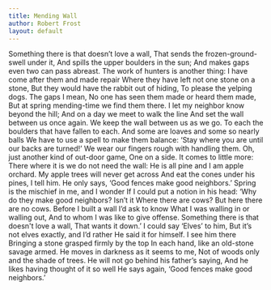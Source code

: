 ```yaml
---
title: Mending Wall
author: Robert Frost
layout: default
---
```


Something there is that doesn’t love a wall,
That sends the frozen-ground-swell under it,
And spills the upper boulders in the sun;
And makes gaps even two can pass abreast.
The work of hunters is another thing:
I have come after them and made repair
Where they have left not one stone on a stone,
But they would have the rabbit out of hiding,
To please the yelping dogs. The gaps I mean,
No one has seen them made or heard them made,
But at spring mending-time we find them there.
I let my neighbor know beyond the hill;
And on a day we meet to walk the line
And set the wall between us once again.
We keep the wall between us as we go.
To each the boulders that have fallen to each.
And some are loaves and some so nearly balls
We have to use a spell to make them balance:
‘Stay where you are until our backs are turned!’
We wear our fingers rough with handling them.
Oh, just another kind of out-door game,
One on a side. It comes to little more:
There where it is we do not need the wall:
He is all pine and I am apple orchard.
My apple trees will never get across
And eat the cones under his pines, I tell him.
He only says, ‘Good fences make good neighbors.’
Spring is the mischief in me, and I wonder
If I could put a notion in his head:
‘Why do they make good neighbors? Isn’t it
Where there are cows? But here there are no cows.
Before I built a wall I’d ask to know
What I was walling in or walling out,
And to whom I was like to give offense.
Something there is that doesn't love a wall,
That wants it down.’ I could say ‘Elves’ to him,
But it’s not elves exactly, and I’d rather
He said it for himself. I see him there
Bringing a stone grasped firmly by the top
In each hand, like an old-stone savage armed.
He moves in darkness as it seems to me,
Not of woods only and the shade of trees.
He will not go behind his father’s saying,
And he likes having thought of it so well
He says again, ‘Good fences make good neighbors.’
